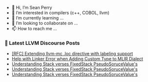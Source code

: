 - 👋 Hi, I’m Sean Perry
- 👀 I’m interested in compilers (c++, COBOL, llvm)
- 🌱 I’m currently learning ...
- 💞️ I’m looking to collaborate on ...
- 📫 How to reach me ...

<!---
s66perry/s66perry is a ✨ special ✨ repository because its `README.md` (this file) appears on your GitHub profile.
You can click the Preview link to take a look at your changes.
--->
### 📕 Latest LLVM Discourse Posts

<!-- DISCOURSE-LLVM:START -->
- [[RFC] Extending llvm-mc .loc directive with labeling support](https://discourse.llvm.org/t/rfc-extending-llvm-mc-loc-directive-with-labeling-support/79608#post_8)
- [Help with Linker Error when Adding Custom Type to MLIR Dialect](https://discourse.llvm.org/t/help-with-linker-error-when-adding-custom-type-to-mlir-dialect/79876#post_2)
- [Understanding Stack verses FixedStack PseudoSoruceValue&#39;s](https://discourse.llvm.org/t/understanding-stack-verses-fixedstack-pseudosorucevalues/79906#post_4)
- [Understanding Stack verses FixedStack PseudoSoruceValue&#39;s](https://discourse.llvm.org/t/understanding-stack-verses-fixedstack-pseudosorucevalues/79906#post_3)
- [Understanding Stack verses FixedStack PseudoSoruceValue&#39;s](https://discourse.llvm.org/t/understanding-stack-verses-fixedstack-pseudosorucevalues/79906#post_2)
<!-- DISCOURSE-LLVM:END -->
